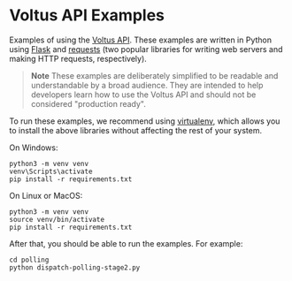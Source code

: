 # Voltus API Examples

Examples of using the [Voltus API].
These examples are written in Python using [Flask] and [requests] (two popular libraries for writing web servers and making HTTP requests, respectively).

> **Note**
> These examples are deliberately simplified to be readable and understandable by a broad audience.
> They are intended to help developers learn how to use the Voltus API and should not be considered "production ready".

To run these examples, we recommend using [virtualenv], which allows you to install
the above libraries without affecting the rest of your system.

On Windows:

```
python3 -m venv venv
venv\Scripts\activate
pip install -r requirements.txt
```

On Linux or MacOS:

```
python3 -m venv venv
source venv/bin/activate
pip install -r requirements.txt
```

After that, you should be able to run the examples. For example:

```
cd polling
python dispatch-polling-stage2.py
```

[Voltus API]: https://api.voltus.co/docs/
[Flask]: https://github.com/pallets/flask
[requests]: https://requests.readthedocs.io/en/latest/
[virtualenv]: https://docs.python.org/3/library/venv.html
